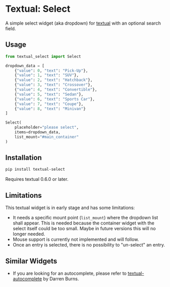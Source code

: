 # Textual: Select

A simple select widget (aka dropdown) for [textual](https://github.com/Textualize/textual) with an optional search field.

## Usage

```python
from textual_select import Select

dropdown_data = [
    {"value": 0, "text": "Pick-Up"},
    {"value": 1, "text": "SUV"},
    {"value": 2, "text": "Hatchback"},
    {"value": 3, "text": "Crossover"},
    {"value": 4, "text": "Convertible"},
    {"value": 5, "text": "Sedan"},
    {"value": 6, "text": "Sports Car"},
    {"value": 7, "text": "Coupe"},
    {"value": 8, "text": "Minivan"}
]

Select(
    placeholder="please select",
    items=dropdown_data,
    list_mount="#main_container"
)
```

## Installation

```bash
pip install textual-select
```

Requires textual 0.6.0 or later.

## Limitations

This textual widget is in early stage and has some limitations:

* It needs a specific mount point (`list_mount`) where the dropdown list
  shall appear. This is needed because the container widget with the select
  itself could be too small. Maybe in future versions this will no longer
  needed.
* Mouse support is currently not implemented and will follow.
* Once an entry is selected, there is no possibility to "un-select" an entry.

## Similar Widgets

* If you are looking for an autocomplete, please refer to
  [textual-autocomplete](https://github.com/darrenburns/textual-autocomplete)
  by Darren Burns.
